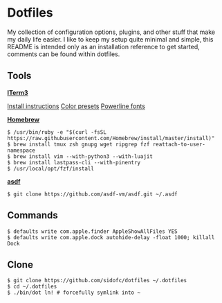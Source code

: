 # Dotfiles

My collection of configuration options, plugins, and other stuff that make my daily life easier.
I like to keep my setup quite minimal and simple, this README is intended only as an installation
reference to get started, comments can be found within dotfiles.

## Tools

**[ITerm3](https://www.iterm2.com/version3.html)**

[Install instructions](https://www.iterm2.com/version3.html)
[Color presets](https://github.com/mbadolato/iTerm2-Color-Schemes)
[Powerline fonts](https://github.com/powerline/fonts)

**[Homebrew](https://brew.sh)**

    $ /usr/bin/ruby -e "$(curl -fsSL https://raw.githubusercontent.com/Homebrew/install/master/install)"
    $ brew install tmux zsh gnupg wget ripgrep fzf reattach-to-user-namespace
    $ brew install vim --with-python3 --with-luajit
    $ brew install lastpass-cli --with-pinentry
    $ /usr/local/opt/fzf/install

**[asdf](https://github.com/asdf-vm/asdf)**

    $ git clone https://github.com/asdf-vm/asdf.git ~/.asdf

## Commands

    $ defaults write com.apple.finder AppleShowAllFiles YES
    $ defaults write com.apple.dock autohide-delay -float 1000; killall Dock

## Clone

    $ git clone https://github.com/sidofc/dotfiles ~/.dotfiles
    $ cd ~/.dotfiles
    $ ./bin/dot ln! # forcefully symlink into ~
